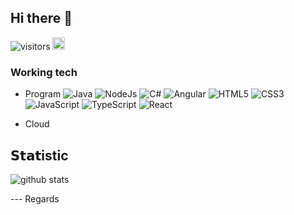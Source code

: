 ## Hi there 👋

![visitors](https://visitor-badge.glitch.me/badge?page_id=monkey192)
[<img alt="github" src="https://img.shields.io/badge/github-monkey192-8da0cb?style=for-the-badge&labelColor=555555&logo=github" height="20">]([https://github.com/dinhphuc](https://github.com/monkey192))

### Working tech
- Program
![Java](https://img.shields.io/badge/-Java-%339933?style=flat-square&logo=node-dot-js&logoColor=ffffdd)
![NodeJs](https://img.shields.io/badge/-Nodejs-%339933?style=flat-square&logo=node-dot-js&logoColor=ffffff)
![C#](https://img.shields.io/badge/-CSharp-%339933?style=flat-square&logo=c-sharp&logoColor=ffffff)
![Angular](https://img.shields.io/badge/-Angular-%23E44D27?style=flat-square&logo=angular&logoColor=ffffff)
![HTML5](https://img.shields.io/badge/-HTML5-%23E44D27?style=flat-square&logo=html5&logoColor=ffffff)
![CSS3](https://img.shields.io/badge/-CSS3-%231572B6?style=flat-square&logo=css3)
![JavaScript](https://img.shields.io/badge/-JavaScript-%23F7DF1C?style=flat-square&logo=javascript&logoColor=000000&labelColor=%23F7DF1C&color=%23FFCE5A)
![TypeScript](https://img.shields.io/badge/-TypeScript-007ACC?style=flat-square&logo=typescript&logoColor=white)
![React](https://img.shields.io/badge/-React-%23282C34?style=flat-square&logo=react)

- Cloud

<!--START_SECTION:badges-->
<!--END_SECTION:badges-->

## 𝗦𝘁𝗮𝘁istic

![github stats](https://github-readme-stats.vercel.app/api?username=monkey192&show_icons=true&theme=dracula)

--- Regards
